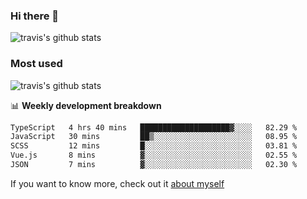 ### Hi there 👋

<!--
**HondryTravis/HondryTravis** is a ✨ _special_ ✨ repository because its `README.md` (this file) appears on your GitHub profile.

Here are some ideas to get you started:

- 🔭 I’m currently working on ...
- 🌱 I’m currently learning ...
- 👯 I’m looking to collaborate on ...
- 🤔 I’m looking for help with ...
- 💬 Ask me about ...
- 📫 How to reach me: ...
- 😄 Pronouns: ...
- ⚡ Fun fact: ...
-->

![travis's github stats](https://github-readme-stats.vercel.app/api?username=HondryTravis&hide=stars)
### Most used
![travis's github stats](https://github-readme-stats.anuraghazra1.vercel.app/api/top-langs/?username=HondryTravis&layout=compact&hide_title=true)

📊 **Weekly development breakdown**

<!--START_SECTION:waka-->

```txt
TypeScript   4 hrs 40 mins   ████████████████████▓░░░░   82.29 %
JavaScript   30 mins         ██▒░░░░░░░░░░░░░░░░░░░░░░   08.95 %
SCSS         12 mins         █░░░░░░░░░░░░░░░░░░░░░░░░   03.81 %
Vue.js       8 mins          ▓░░░░░░░░░░░░░░░░░░░░░░░░   02.55 %
JSON         7 mins          ▓░░░░░░░░░░░░░░░░░░░░░░░░   02.30 %
```

<!--END_SECTION:waka-->

If you want to know more, check out it [about myself](https://hondrytravis.github.io/)
